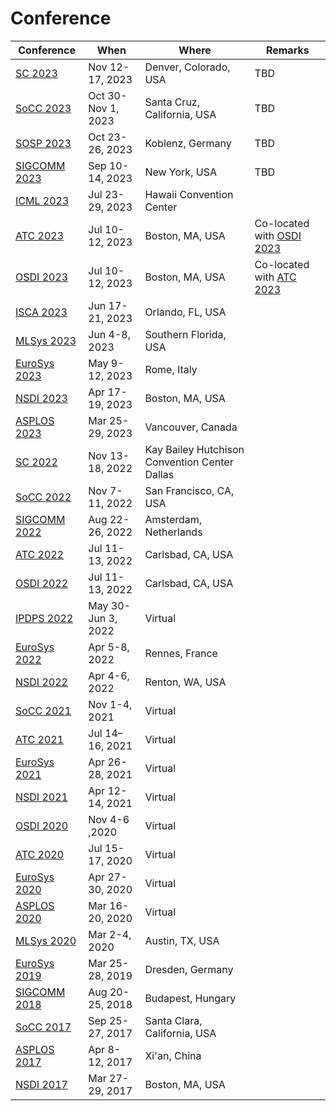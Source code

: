 # Conference

| Conference                                                  | When               | Where                                         | Remarks                                                               |
| ----------------------------------------------------------- | ------------------ | --------------------------------------------- | --------------------------------------------------------------------- |
| [SC 2023](../reading-notes/conference/sc-2023.md)           | Nov 12-17, 2023    | Denver, Colorado, USA                         | TBD                                                                   |
| [SoCC 2023](../reading-notes/conference/socc-2023.md)       | Oct 30-Nov 1, 2023 | Santa Cruz, California, USA                   | TBD                                                                   |
| [SOSP 2023](../reading-notes/conference/sosp-2023.md)       | Oct 23-26, 2023    | Koblenz, Germany                              | TBD                                                                   |
| [SIGCOMM 2023](../reading-notes/conference/sigcomm-2023.md) | Sep 10-14, 2023    | New York, USA                                 | TBD                                                                   |
| [ICML 2023](../reading-notes/conference/icml-2023.md)       | Jul 23-29, 2023    | Hawaii Convention Center                      |                                                                       |
| [ATC 2023](../reading-notes/conference/atc-2023/)           | Jul 10-12, 2023    | Boston, MA, USA                               | Co-located with [OSDI 2023](../reading-notes/conference/osdi-2023.md) |
| [OSDI 2023](../reading-notes/conference/osdi-2023.md)       | Jul 10-12, 2023    | Boston, MA, USA                               | Co-located with [ATC 2023](../reading-notes/conference/atc-2023/)     |
| [ISCA 2023](../reading-notes/conference/isca-2023.md)       | Jun 17-21, 2023    | Orlando, FL, USA                              |                                                                       |
| [MLSys 2023](../reading-notes/conference/mlsys-2023.md)     | Jun 4-8, 2023      | Southern Florida, USA                         |                                                                       |
| [EuroSys 2023](../reading-notes/conference/eurosys-2023.md) | May 9-12, 2023     | Rome, Italy                                   |                                                                       |
| [NSDI 2023](../reading-notes/conference/nsdi-2023/)         | Apr 17-19, 2023    | Boston, MA, USA                               |                                                                       |
| [ASPLOS 2023](../reading-notes/conference/asplos-2023/)     | Mar 25-29, 2023    | Vancouver, Canada                             |                                                                       |
| [SC 2022](../reading-notes/conference/sc-2022.md)           | Nov 13-18, 2022    | Kay Bailey Hutchison Convention Center Dallas |                                                                       |
| [SoCC 2022](../reading-notes/conference/socc-2022/)         | Nov 7-11, 2022     | San Francisco, CA, USA                        |                                                                       |
| [SIGCOMM 2022](../reading-notes/conference/sigcomm-2022/)   | Aug 22-26, 2022    | Amsterdam, Netherlands                        |                                                                       |
| [ATC 2022](../reading-notes/conference/atc-2022/)           | Jul 11-13, 2022    | Carlsbad, CA, USA                             |                                                                       |
| [OSDI 2022](../reading-notes/conference/osdi-2022/)         | Jul 11-13, 2022    | Carlsbad, CA, USA                             |                                                                       |
| [IPDPS 2022](../reading-notes/conference/ipdps-2022/)       | May 30-Jun 3, 2022 | Virtual                                       |                                                                       |
| [EuroSys 2022](../reading-notes/conference/eurosys-2022/)   | Apr 5-8, 2022      | Rennes, France                                |                                                                       |
| [NSDI 2022](../reading-notes/conference/nsdi-2022.md)       | Apr 4-6, 2022      | Renton, WA, USA                               |                                                                       |
| [SoCC 2021](../reading-notes/conference/socc-2021.md)       | Nov 1-4, 2021      | Virtual                                       |                                                                       |
| [ATC 2021](ATC-2021/)                                       | Jul 14–16, 2021    | Virtual                                       |                                                                       |
| [EuroSys 2021](../reading-notes/conference/eurosys-2021/)   | Apr 26-28, 2021    | Virtual                                       |                                                                       |
| [NSDI 2021](../reading-notes/conference/nsdi-2021.md)       | Apr 12-14, 2021    | Virtual                                       |                                                                       |
| [OSDI 2020](OSDI-2020/)                                     | Nov 4-6 ,2020      | Virtual                                       |                                                                       |
| [ATC 2020](../reading-notes/conference/atc-2020/)           | Jul 15-17, 2020    | Virtual                                       |                                                                       |
| [EuroSys 2020](../reading-notes/conference/eurosys-2020.md) | Apr 27-30, 2020    | Virtual                                       |                                                                       |
| [ASPLOS 2020](../reading-notes/conference/asplos-2020.md)   | Mar 16-20, 2020    | Virtual                                       |                                                                       |
| [MLSys 2020](../reading-notes/conference/mlsys-2020.md)     | Mar 2-4, 2020      | Austin, TX, USA                               |                                                                       |
| [EuroSys 2019](../reading-notes/conference/eurosys-2019.md) | Mar 25-28, 2019    | Dresden, Germany                              |                                                                       |
| [SIGCOMM 2018](../reading-notes/conference/sigcomm-2018/)   | Aug 20-25, 2018    | Budapest, Hungary                             |                                                                       |
| [SoCC 2017](../reading-notes/conference/socc-2017/)         | Sep 25-27, 2017    | Santa Clara, California, USA                  |                                                                       |
| [ASPLOS 2017](../reading-notes/conference/asplos-2017/)     | Apr 8-12, 2017     | Xi'an, China                                  |                                                                       |
| [NSDI 2017](NSDI-2017/)                                     | Mar 27-29, 2017    | Boston, MA, USA                               |                                                                       |

